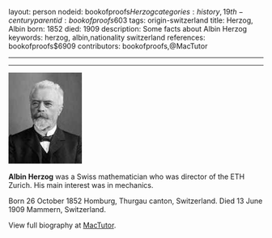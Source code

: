 layout: person
nodeid: bookofproofs$Herzog
categories: history,19th-century
parentid: bookofproofs$603
tags: origin-switzerland
title: Herzog, Albin
born: 1852
died: 1909
description: Some facts about Albin Herzog
keywords: herzog, albin,nationality switzerland
references: bookofproofs$6909
contributors: bookofproofs,@MacTutor

---


---

![Herzog.jpg](https://github.com/bookofproofs/bookofproofs.github.io/blob/main/_sources/_assets/images/portraits/Herzog.jpg?raw=true)

**Albin Herzog**  was a Swiss mathematician who was director of the ETH Zurich. His main interest was in mechanics.

Born 26 October 1852 Homburg, Thurgau canton, Switzerland. Died 13 June 1909 Mammern, Switzerland.


View full biography at [MacTutor](https://mathshistory.st-andrews.ac.uk/Biographies/Herzog/).
